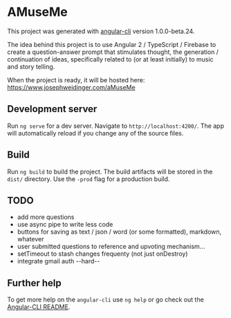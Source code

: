 # AMuseMe

This project was generated with [angular-cli](https://github.com/angular/angular-cli) version 1.0.0-beta.24.

The idea behind this project is to use Angular 2 / TypeScript / Firebase to create a question-answer prompt that stimulates thought, the generation / continuation of ideas, specifically related to (or at least initially) to music and story telling.

When the project is ready, it will be hosted here: https://www.josephweidinger.com/aMuseMe

## Development server
Run `ng serve` for a dev server. Navigate to `http://localhost:4200/`. The app will automatically reload if you change any of the source files.

<!--## Code scaffolding

Run `ng generate component component-name` to generate a new component. You can also use `ng generate directive/pipe/service/class/module`.-->

## Build

Run `ng build` to build the project. The build artifacts will be stored in the `dist/` directory. Use the `-prod` flag for a production build.

## TODO

 - add more questions
 - use async pipe to write less code 
 - buttons for saving as text / json / word (or some formatted), markdown, whatever
 - user submitted questions to reference and upvoting mechanism...
 - setTimeout to stash changes frequenty (not just onDestroy)
 - integrate gmail auth --hard--
 

<!--## Running unit tests

Run `ng test` to execute the unit tests via [Karma](https://karma-runner.github.io).

## Running end-to-end tests

Run `ng e2e` to execute the end-to-end tests via [Protractor](http://www.protractortest.org/).
Before running the tests make sure you are serving the app via `ng serve`.

## Deploying to Github Pages

Run `ng github-pages:deploy` to deploy to Github Pages.-->

## Further help

To get more help on the `angular-cli` use `ng help` or go check out the [Angular-CLI README](https://github.com/angular/angular-cli/blob/master/README.md).
